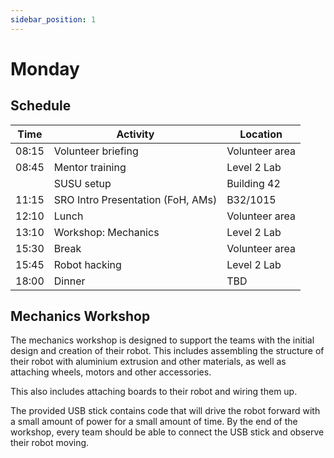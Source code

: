 ```yaml
---
sidebar_position: 1
---
```


# Monday

## Schedule

| Time  | Activity                          | Location       |
| ----- | --------------------------------- | -------------- |
| 08:15 | Volunteer briefing                | Volunteer area |
| 08:45 | Mentor training                   | Level 2 Lab    |
|       | SUSU setup                        | Building 42    |
| 11:15 | SRO Intro Presentation (FoH, AMs) | B32/1015       |
| 12:10 | Lunch                             | Volunteer area |
| 13:10 | Workshop: Mechanics               | Level 2 Lab    |
| 15:30 | Break                             | Volunteer area |
| 15:45 | Robot hacking                     | Level 2 Lab    |
| 18:00 | Dinner                            | TBD            |

## Mechanics Workshop

The mechanics workshop is designed to support the teams with the initial design and creation of their robot.
This includes assembling the structure of their robot with aluminium extrusion and other materials, as well
as attaching wheels, motors and other accessories.

This also includes attaching boards to their robot and wiring them up.

The provided USB stick contains code that will drive the robot forward with a small amount of power for a small
amount of time. By the end of the workshop, every team should be able to connect the USB stick and observe their
robot moving.

